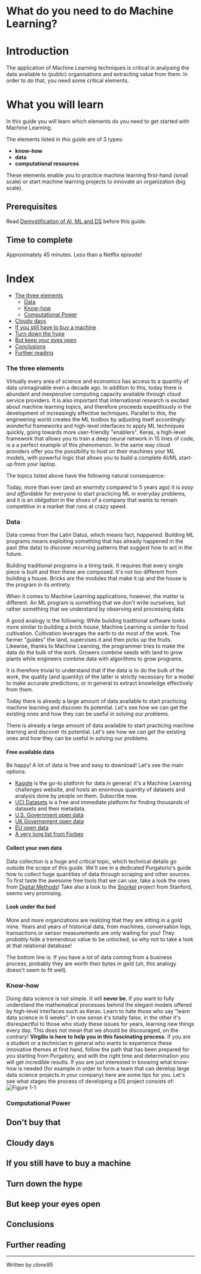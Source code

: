 # **What** do you need to do Machine Learning?

# Introduction 
The application of Machine Learning techniques is critical in analysing the data available to (public) organisations and extracting value from them. In order to do that, you need some critical elements.

# What you will learn 
In this guide you will learn which elements do you need to get started with Machine Learning.

The elements listed in this guide are of 3 types: 

 - **know-how**
 - **data**
 - **computational resources**

These elements enable you to practice machine learning first-hand (small scale) or start machine learning projects to innovate an organization (big scale).


## Prerequisites
Read [Demystification of AI, ML and DS](Demystification.md) before this guide.

## Time to complete
Approximately 45 minutes. Less than a Netflix episode!

# Index
- [The three elements](#The-three-elements)
  - [Data](#Data)
  - [Know-how](#Know-how)
  - [Computational Power](#Computational-Power)
- [Cloudy days](#Cloudy-days)
- [If you still have to buy a machine](#If-you-still-have-to-buy-a-machine)
- [Turn down the hype](#Turn-down-the-hype)
- [But keep your eyes open](#But-keep-your-eyes-open)
- [Conclusions](#Conclusions)
- [Further reading](#Further-reading)

### The three elements
Virtually every area of science and economics has access to a quantity of data unimaginable even a decade ago. 
In addition to this, today there is abundant and inexpensive computing capacity available through cloud service providers. 
It is also important that international research is excited about machine learning topics, and therefore proceeds expeditiously in the development of increasingly effective techniques.
Parallel to this, the engineering world creates the ML toolbox by adjusting itself accordingly: wonderful frameworks and high-level interfaces to apply ML techniques quickly, going towards more user-friendly "enablers". Keras, a high-level framework that allows you to train a deep neural network in 15 lines of code, is a a perfect example of this phenomenon. In the same way cloud providers offer you the possibility to host on their machines your ML models, with powerful logic that allows you to build a complete AI/ML start-up from your laptop. 

The topics listed above have the following natural consequence:

Today, more than ever (and an enormity compared to 5 years ago) it is _easy and affordable_ for everyone to start practicing ML in everyday problems, and it is an _obligation_ in the shoes of a company that wants to remain competitive in a market that runs at crazy speed. 

### Data
Data comes from the Latin Datus, which means fact, _happened_. 
Building ML programs means exploiting something that has already happened in the past (the data) to discover recurring patterns that suggest how to act in the future.

Building traditional programs is a tiring task. It requires that every single piece is built and then these are composed. It's not too different from building a house. Bricks are the modules that make it up and the house is the program in its entirety.

When it comes to Machine Learning applications, however, the matter is different. 
An ML program is something that we don't write ourselves, but rather something that we understand by observing and processing data. 

A good analogy is the following:
While building traditional software looks more similar to building a brick house, Machine Learning is similar to food cultivation. Cultivation leverages the earth to do most of the work. The farmer "guides" the land, supervises it and then picks up the fruits. Likewise, thanks to Machine Learning, the programmer tries to make the data do the bulk of the work. Growers combine seeds with land to grow plants while engineers combine data with algorithms to grow programs.

It is therefore trivial to understand that if the data is to do the bulk of the work, the quality (and quantity) of the latter is strictly necessary for a model to make accurate predictions, or in general to extract knowledge effectively from them.

Today there is already a large amount of data available to start practicing machine learning and discover its potential.
Let's see how we can get the existing ones and how they can be useful in solving our problems.

There is already a large amount of data available to start practicing machine learning and discover its potential.
Let's see how we can get the existing ones and how they can be useful in solving our problems.

#### Free available data
Be happy! A lot of data is free and easy to download!
Let's see the main options:

- [Kaggle](https://www.kaggle.com/) is the go-to platform for data in general: it's a Machine Learning challenges website, and hosts an enormous quantity of datasets and analysis done by people on them. Subscribe now.
- [UCI Datasets](https://archive.ics.uci.edu/ml/index.php) is a free and immediate platform for finding thousands of datasets and their metadata. 
- [U.S. Government open data](https://www.data.gov/)
- [UK Governement open data](https://data.gov.uk/)
- [EU open data](http://data.europa.eu/euodp/en/data/)
- [A very long list from Forbes](https://www.forbes.com/sites/bernardmarr/2016/02/12/big-data-35-brilliant-and-free-data-sources-for-2016/)

#### Collect your own data
Data collection is a huge and critical topic, which technical details go outside the scope of this guide. 
We'll see in a dedicated Purgatorio's guide how to collect huge quantities of data through scraping and other sources.
To first taste the awesome free tools that we can use, take a look the ones from [Digital Methods](https://tools.digitalmethods.net)!
Take also a look to the [Snorkel](https://hazyresearch.github.io/snorkel/blog/snorkel_programming_training_data.html) project from Stanford, seems very promising.

#### Look under the bed
More and more organizations are realizing that they are sitting in a gold mine. Years and years of historical data, from machines, conversation logs, transactions or sensor measurements are only waiting for you! They _probably_ hide a tremendous value to be unlocked, so why not to take a look at that relational database!

The bottom line is: If you have a lot of data coming from a business process, probably they are worth their bytes in gold (uh, this analogy doesn't seem to fit well).

### Know-how
Doing data science is not simple. It will **never be**, if you want to fully understand the mathematical processes behind the elegant models offered by high-level interfaces such as Keras. Learn to hate those who say "learn data science in 6 weeks". In one sense it's totally false, in the other it's disrespectful to those who study these issues for years, learning new things every day. This does not mean that we should be discouraged, on the contrary! **Virgilio is here to help you in this fascinating process**. 
If you are a student or a technician in general who wants to experience these innovative themes at first hand, follow the path that has been prepared for you starting from Purgatory, and with the right time and determination you will get incredible results. 
If you are just interested in knowing what know-how is needed (for example in order to form a team that can develop large data science projects in your company) here are some tips for you.
Let's see what stages the process of developing a DS project consists of:
![Figure 1-1](https://raw.github.com/clone95/Data-Science-Study-Paths-March-2019/master/lifecycle.png "1") 


### Computational Power
## Don't buy that
## Cloudy days
## If you still have to buy a machine
## Turn down the hype
## But keep your eyes open
## Conclusions
## Further reading






----
Written by _clone95_
